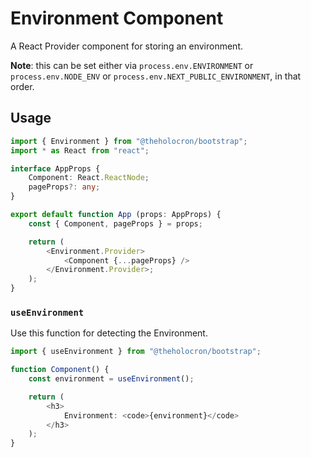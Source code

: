 # Environment Component

A React Provider component for storing an environment.

**Note**: this can be set either via `process.env.ENVIRONMENT` or `process.env.NODE_ENV` or `process.env.NEXT_PUBLIC_ENVIRONMENT`, in that order.

## Usage

```typescript
import { Environment } from "@theholocron/bootstrap";
import * as React from "react";

interface AppProps {
	Component: React.ReactNode;
	pageProps?: any;
}

export default function App (props: AppProps) {
	const { Component, pageProps } = props;

	return (
		<Environment.Provider>
			<Component {...pageProps} />
		</Environment.Provider>;
	);
}
```

### `useEnvironment`

Use this function for detecting the Environment.

```typescript
import { useEnvironment } from "@theholocron/bootstrap";

function Component() {
	const environment = useEnvironment();

	return (
		<h3>
			Environment: <code>{environment}</code>
		</h3>
	);
}
```
